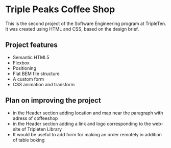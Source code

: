 # Triple Peaks Coffee Shop

This is the second project of the Software Engineering program at TripleTen. It was created using HTML and CSS, based on the design brief.

## Project features

- Semantic HTML5
- Flexbox
- Positioning
- Flat BEM file structure
- A custom form
- CSS animation and transform

## Plan on improving the project

- in the Header section adding location and map near the paragraph with adress of coffeeshop
- in the Header section adding a link and logo corresponding to the web-site of Tripleten Library
- It would be useful to add form for making an order remotely in addition of table boking
